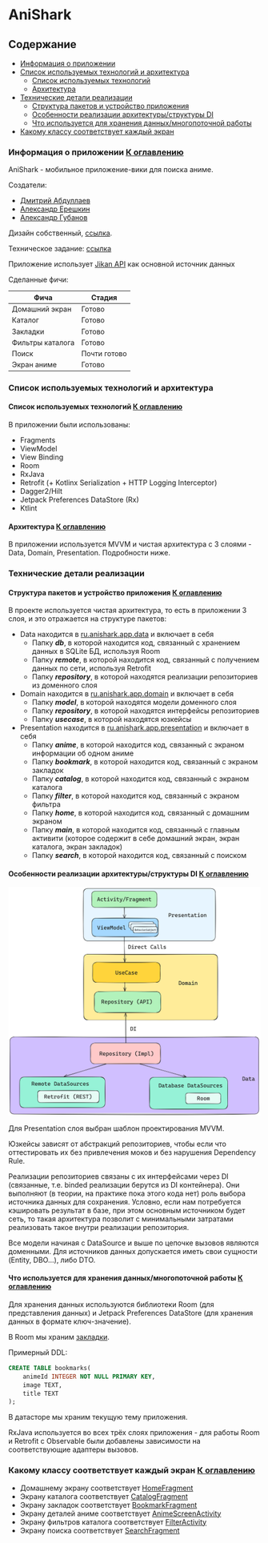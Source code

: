 # AniShark

<a name="heading"></a>

## Содержание

- [Информация о приложении](#first)
- [Список используемых технологий и архитектура](#second)
    - [Список используемых технологий](#second-a)
    - [Архитектура](#second-b)
- [Технические детали реализации](#third)
    - [Структура пакетов и устройство приложения](#third-a)
    - [Особенности реализации архитектуры/структуры DI](#third-b)
    - [Что используется для хранения данных/многопоточной работы](#third-c)
- [Какому классу соответствует каждый экран](#fourth)

<a name="first"></a>

### Информация о приложении [К оглавлению](#heading)

AniShark - мобильное приложение-вики для поиска аниме.

Создатели:

- [Дмитрий Абдуллаев](https://github.com/MiddleShamil)
- [Александр Ерешкин](https://github.com/AlexEreh)
- [Александр Губанов](https://github.com/AleksandrPravdin)

Дизайн собственный, [ссылка](https://www.figma.com/design/sIVIyUVphZiYJoK3KyPGl6/AniShark). 

Техническое задание: [ссылка](https://anishark.notion.site/794aedc3f949470e8a24b4eaea5f851f)

Приложение использует [Jikan API](https://docs.api.jikan.moe/) как основной источник данных

Сделанные фичи:

 Фича             | Стадия       
------------------|--------------
 Домашний экран   | Готово       
 Каталог          | Готово       
 Закладки         | Готово       
 Фильтры каталога | Готово       
 Поиск            | Почти готово 
 Экран аниме      | Готово       

<a name="second"></a>

### Список используемых технологий и архитектура

<a name="second-a"></a>

#### Список используемых технологий [К оглавлению](#heading)

В приложении были использованы:

- Fragments
- ViewModel
- View Binding
- Room
- RxJava
- Retrofit (+ Kotlinx Serialization + HTTP Logging Interceptor)
- Dagger2/Hilt
- Jetpack Preferences DataStore (Rx)
- Ktlint

<a name="second-b"></a>

#### Архитектура [К оглавлению](#heading)

В приложении используется MVVM и чистая архитектура с 3 слоями - Data, Domain, Presentation.
Подробности ниже.

<a name="third"></a>

### Технические детали реализации

<a name="third-a"></a>

#### Структура пакетов и устройство приложения [К оглавлению](#heading)

В проекте используется чистая архитектура, то есть в приложении 3 слоя, и это отражается на
структуре пакетов:

- Data находится в [ru.anishark.app.data](./app/src/main/java/ru/anishark/app/data) и включает в
  себя
    - Папку ***db***, в которой находится код, связанный с хранением данных в SQLite БД, используя
      Room
    - Папку ***remote***, в которой находится код, связанный с получением данных по сети, используя
      Retrofit
    - Папку ***repository***, в которой находятся реализации репозиториев из доменного слоя
- Domain находится в [ru.anishark.app.domain](./app/src/main/java/ru/anishark/app/domain) и включает
  в себя
    - Папку ***model***, в которой находятся модели доменного слоя
    - Папку ***repository***, в которой находятся интерфейсы репозиториев
    - Папку ***usecase***, в которой находятся юзкейсы
- Presentation находится
  в [ru.anishark.app.presentation](./app/src/main/java/ru/anishark/app/presentation) и включает в
  себя
    - Папку ***anime***, в которой находится код, связанный с экраном информации об одном аниме
    - Папку ***bookmark***, в которой находится код, связанный с экраном закладок
    - Папку ***catalog***, в которой находится код, связанный с экраном каталога
    - Папку ***filter***, в которой находится код, связанный с экраном фильтра
    - Папку ***home***, в которой находится код, связанный с домашним экраном
    - Папку ***main***, в которой находится код, связанный с главным активити
      (которое содержит в себе домашний экран, экран каталога, экран закладок)
    - Папку ***search***, в которой находится код, связанный с поиском

<a name="third-b"></a>

#### Особенности реализации архитектуры/структуры DI [К оглавлению](#heading)

![Примерная архитектурная схема](./docs/arch.png)

Для Presentation слоя выбран шаблон проектирования MVVM.

Юзкейсы зависят от абстракций репозиториев,
чтобы если что оттестировать их без привлечения моков и без нарушения Dependency Rule.

Реализации репозиториев связаны с их интерфейсами через DI
(связанные, т.е. binded реализации берутся из DI контейнера).
Они выполняют (в теории, на практике пока этого кода нет) роль выбора источника данных для
сохранения.
Условно, если нам потребуется кэшировать результат в базе, при этом основным источником будет сеть,
то такая архитектура позволит с минимальными затратами реализовать такое внутри реализации
репозитория.

Все модели начиная с DataSource и выше по цепочке вызовов являются доменными.
Для источников данных допускается иметь свои сущности (Entity, DBO...), либо DTO.

<a name="third-c"></a>

#### Что используется для хранения данных/многопоточной работы [К оглавлению](#heading)

Для хранения данных используются библиотеки Room (для представления данных)
и Jetpack Preferences DataStore (для хранения данных в формате ключ-значение).

В Room мы
храним [закладки](./app/src/main/java/ru/anishark/app/data/db/items/BookmarkAnimeEntity.kt).

Примерный DDL:

```sql
CREATE TABLE bookmarks(
    animeId INTEGER NOT NULL PRIMARY KEY,
    image TEXT,
    title TEXT
);
```

В датасторе мы храним текущую тему приложения.

RxJava используется во всех трёх слоях приложения - для работы Room и Retrofit с Observable были
добавлены
зависимости на соответствующие адаптеры вызовов.

<a name="fourth"></a>

### Какому классу соответствует каждый экран [К оглавлению](#heading)

- Домашнему экрану
  соответствует [HomeFragment](./app/src/main/java/ru/anishark/app/presentation/home/fragment/HomeFragment.kt)
- Экрану каталога
  соответствует [CatalogFragment](./app/src/main/java/ru/anishark/app/presentation/catalog/fragment/CatalogFragment.kt)
- Экрану закладок
  соответствует [BookmarkFragment](./app/src/main/java/ru/anishark/app/presentation/bookmark/fragment/BookmarkFragment.kt)
- Экрану деталей аниме
  соответствует [AnimeScreenActivity](./app/src/main/java/ru/anishark/app/presentation/anime/activity/AnimeScreenActivity.kt)
- Экрану фильтров каталога
  соответствует [FilterActivity](./app/src/main/java/ru/anishark/app/presentation/filter/activity/FilterActivity.kt)
- Экрану поиска
  соответствует [SearchFragment](./app/src/main/java/ru/anishark/app/presentation/search/fragment/SearchFragment.kt)